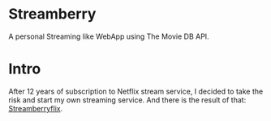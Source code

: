 # Streamberry
A personal Streaming like WebApp using The Movie DB API.

# Intro

After 12 years of subscription to Netflix stream service, I decided to take the risk and start my own streaming service. And there is the result of that: [Streamberryflix](https://mobilepadawan.github.io/Streamberry/).
